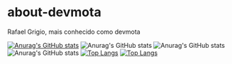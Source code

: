 # about-devmota
Rafael Grigio, mais conhecido como devmota

[![Anurag's GitHub stats](https://github-readme-stats.vercel.app/api?username=devmota)](https://github.com/anuraghazra/github-readme-stats)
![Anurag's GitHub stats](https://github-readme-stats.vercel.app/api?username=devmota&count_private=true)
![Anurag's GitHub stats](https://github-readme-stats.vercel.app/api?username=devmota&show_icons=true)
![Anurag's GitHub stats](https://github-readme-stats.vercel.app/api?username=devmota&show_icons=true&theme=radical)
[![Top Langs](https://github-readme-stats.vercel.app/api/top-langs/?username=devmota)](https://github.com/devmota/github-readme-stats)
[![Top Langs](https://github-readme-stats.vercel.app/api/top-langs/?username=devmota&layout=compact)](https://github.com/devmota/github-readme-stats)
